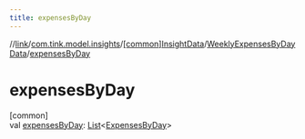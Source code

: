 ```yaml
---
title: expensesByDay
---
```

//[link](../../../../index.html)/[com.tink.model.insights](../../index.html)/[[common]InsightData](../index.html)/[WeeklyExpensesByDayData](index.html)/[expensesByDay](expenses-by-day.html)



# expensesByDay



[common]\
val [expensesByDay](expenses-by-day.html): [List](https://kotlinlang.org/api/latest/jvm/stdlib/kotlin.collections/-list/index.html)&lt;[ExpensesByDay](../../../com.tink.model.relations/[common]-expenses-by-day/index.html)&gt;




